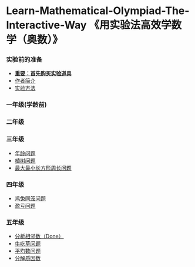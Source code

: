 # Learn-Mathematical-Olympiad-The-Interactive-Way 《用实验法高效学数学（奥数）》

### 实验前的准备

- [**重要：首先购买实验道具**]()
- [作者简介]()
- [实验方法]()

### 一年级(学龄前)

### 二年级

### 三年级

- [年龄问题](/chapters/三年级/年龄问题.md)
- [植树问题](/chapters/三年级/植树问题.md)
- [最大最小长方形周长问题](/chapters/三年级/最大最小长方形周长问题.md)

### 四年级

- [鸡兔同笼问题](/chapters/四年级/鸡兔同笼问题.md)
- [盈亏问题](/chapters/四年级/盈亏问题.md)

### 五年级

- [分析相邻数（Done）](/chapters/五年级/分析相邻数.md)
- [牛吃草问题](/chapters/五年级/牛吃草问题.md)
- [平均数问题](/chapters/五年级/平均数问题.md)
- [分解质因数](/chapters/五年级/分解质因数.md)